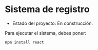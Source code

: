 <h1> Sistema de registro</h1> 

- Estado del proyecto: En construcción.

Para ejecutar el sistema, debes poner: 

```npm install react ```
